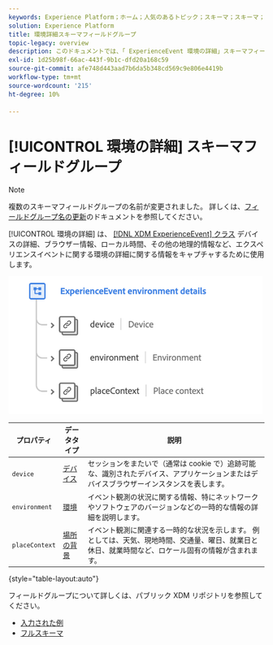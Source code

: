 ```yaml
---
keywords: Experience Platform；ホーム；人気のあるトピック；スキーマ；スキーマ；スキーマ；XDM;ExperienceEvent；フィールド；スキーマ；スキーマデザイン；フィールドグループ；フィールドグループ；環境；環境の詳細；
solution: Experience Platform
title: 環境詳細スキーマフィールドグループ
topic-legacy: overview
description: このドキュメントでは、「 ExperienceEvent 環境の詳細」スキーマフィールドグループの概要を説明します。
exl-id: 1d25b98f-66ac-443f-9b1c-dfd20a168c59
source-git-commit: afe748d443aad7b6da5b348cd569c9e806e4419b
workflow-type: tm+mt
source-wordcount: '215'
ht-degree: 10%

---
```



# [!UICONTROL 環境の詳細] スキーマフィールドグループ

>[!NOTE]
>
>複数のスキーマフィールドグループの名前が変更されました。 詳しくは、[フィールドグループ名の更新](../name-updates.md)のドキュメントを参照してください。

[!UICONTROL 環境の詳細] は、 [[!DNL XDM ExperienceEvent] クラス](../../classes/experienceevent.md) デバイスの詳細、ブラウザー情報、ローカル時間、その他の地理的情報など、エクスペリエンスイベントに関する環境の詳細に関する情報をキャプチャするために使用します。

<img src="../../images/field-groups/environment-details.png" width="500" /><br />

| プロパティ | データタイプ | 説明 |
| --- | --- | --- |
| `device` | [デバイス](../../data-types/device.md) | セッションをまたいで（通常は cookie で）追跡可能な、識別されたデバイス、アプリケーションまたはデバイスブラウザーインスタンスを表します。 |
| `environment` | [環境](../../data-types/environment.md) | イベント観測の状況に関する情報、特にネットワークやソフトウェアのバージョンなどの一時的な情報の詳細を説明します。 |
| `placeContext` | [場所の背景](../../data-types/place-context.md) | イベント観測に関連する一時的な状況を示します。 例としては、天気、現地時間、交通量、曜日、就業日と休日、就業時間など、ロケール固有の情報が含まれます。 |

{style=&quot;table-layout:auto&quot;}

フィールドグループについて詳しくは、パブリック XDM リポジトリを参照してください。

* [入力された例](https://github.com/adobe/xdm/blob/master/components/fieldgroups/experience-event/experienceevent-environment-details.example.1.json)
* [フルスキーマ](https://github.com/adobe/xdm/blob/master/components/fieldgroups/experience-event/experienceevent-environment-details.schema.json)
